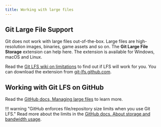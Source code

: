 ```yaml
---
title: Working with large files
---
```


## Git Large File Support

Git does not work with large files out-of-the-box.
Large files are high-resolution images, binaries, game assets and so on.
The **Git Large File Storage** extension can help here.
The extension is available for Windows, macOS and Linux.

Read the [Git LFS wiki on limitations](https://github.com/git-lfs/git-lfs/wiki/Limitations) to find out if LFS will work for you.
You can download the extension from [git-lfs.github.com](https://git-lfs.github.com/).

## Working with Git LFS on GitHub

Read the [GitHub docs, Managing large files](https://docs.github.com/en/github/managing-large-files) to learn more.

<!-- prettier-ignore -->
!!! warning "GitHub enforces file/repository size limits when you use Git LFS."
    Read more about the limits in the [GitHub docs, About storage and bandwidth usage](https://docs.github.com/en/github/managing-large-files/versioning-large-files/about-storage-and-bandwidth-usage).
